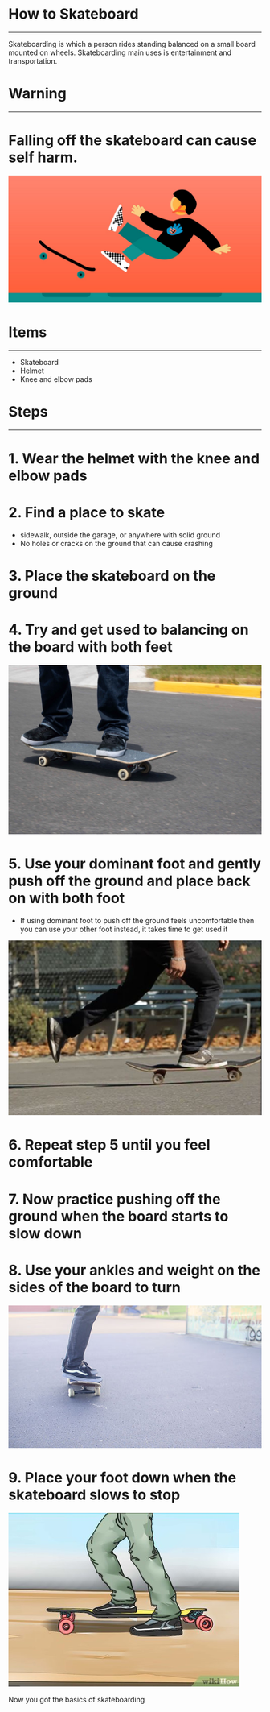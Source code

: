 # How to Skateboard
---

Skateboarding is which a person rides standing balanced on a small board mounted on wheels. Skateboarding main uses is entertainment and transportation. 

# Warning
---

 # Falling off the skateboard can cause self harm.
![fall](fallingoff.jpeg)
 
# Items
-----
- Skateboard
- Helmet
- Knee and elbow pads 

# Steps
---
# 1. Wear the helmet with the knee and elbow pads

# 2. Find a place to skate
- sidewalk, outside the garage, or anywhere with solid ground
- No holes or cracks on the ground that can cause crashing

# 3. Place the skateboard on the ground

# 4. Try and get used to balancing on the board with both feet
![stance](stance.jpg)

# 5. Use your dominant foot and gently push off the ground and place back on with both foot
- If using dominant foot to push off the ground feels uncomfortable then you can use your other foot instead, it takes time to get used it

![push](pushing.jpg)

# 6. Repeat step 5 until you feel comfortable 

# 7. Now practice pushing off the ground when the board starts to slow down

# 8. Use your ankles and weight on the sides of the board to turn 
![turning](Turn-on-a-Skateboard.jpg)

# 9. Place your foot down when the skateboard slows to stop
![brake](brake.jpg)


Now you got the basics of skateboarding
